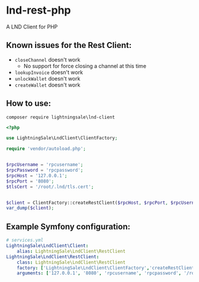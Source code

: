 # lnd-rest-php
A LND Client for PHP

## Known issues for the Rest Client:
- `closeChannel` doesn't work
  - No support for force closing a channel at this time
- `lookupInvoice` doesn't work 
- `unlockWallet` doesn't work
- `createWallet` doesn't work

## How to use:

`composer require lightningsale\lnd-client`

```php
<?php

use LightningSale\LndClient\ClientFactory;

require 'vendor/autoload.php';


$rpcUsername = 'rpcusername';
$rpcPassword = 'rpcpassword';
$rpcHost = '127.0.0.1';
$rpcPort = '8080';
$tlsCert = '/root/.lnd/tls.cert';


$client = ClientFactory::createRestClient($rpcHost, $rpcPort, $rpcUsername, $rpcPassword, $tlsCert);
var_dump($client);
```

## Example Symfony configuration:
```yaml
# services.yml
LightningSale\LndClient\Client:
    alias: LightningSale\LndClient\RestClient
LightningSale\LndClient\RestClient:
    class: LightningSale\LndClient\RestClient
    factory: ['LightningSale\LndClient\ClientFactory','createRestClient']
    arguments: ['127.0.0.1', '8080', 'rpcusername', 'rpcpassword', '/root/.lnd/tls.cert']
```


